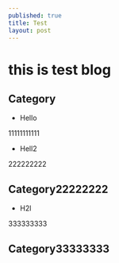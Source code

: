 ```yaml
---
published: true
title: Test
layout: post
---
```

# this is test blog

## Category

- Hello

11111111111

- Hell2

222222222

## Category22222222

- H2l

333333333

## Category33333333